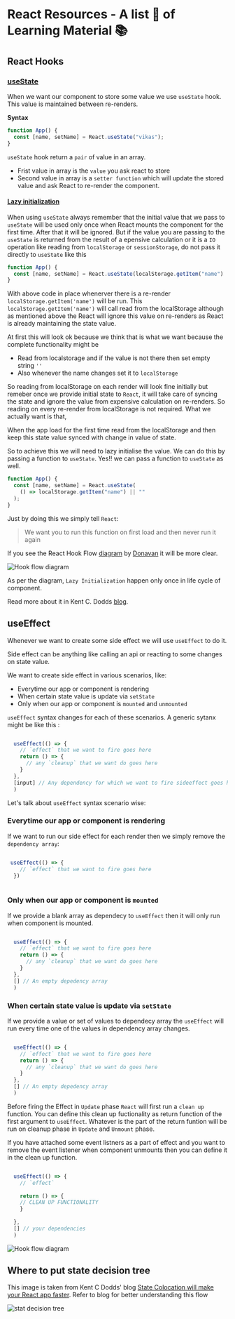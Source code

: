 # React Resources - A list 📝 of Learning Material 📚

## React Hooks

### [useState](https://beta.reactjs.org/learn/state-a-components-memory#anatomy-of-usestate)

When we want our component to store some value we use `useState` hook. This value is maintained between re-renders. 

**Syntax**

```js
function App() {
  const [name, setName] = React.useState("vikas");
}
```

`useState` hook return a `pair` of value in an array.

- Frist value in array is the `value` you ask react to store
- Second value in array is a `setter function` which will update the stored value and ask React to re-render the component.

#### [Lazy initialization](https://beta.reactjs.org/reference/usestate#passing-an-initializer-function-to-usestate)

  When using `useState` always remember that the initial value that we pass to `useState` will be used only once when React mounts the component for the first time. After that it will be ignored. But if the value you are passing to the `useState` is returned from the result of a epensive calculation or it is a `IO` operation like reading from `localStorage` or `sessionStorage`, do not pass it directly to `useState` like this

```js
function App() {
  const [name, setName] = React.useState(localStorage.getItem("name") || "");
}
```

With above code in place whenerver there is a re-render `localStorage.getItem('name')` will be run. This `localStorage.getItem('name')` will call read from the localStorage although as mentioned above the React will ignore this value on re-renders as React is already maintaining the state value.

At first this will look ok because we think that is what we want because the complete functionality might be

- Read from localstorage and if the value is not there then set empty string `''`
- Also whenever the name changes set it to `localStorage`

So reading from localStorage on each render will look fine initially but remeber once we provide initial state to `React`, it will take care of syncing the state and ignore the value from expensive calculation on re-renders. So reading on every re-render from localStorage is not required. What we actually want is that,

When the app load for the first time read from the localStorage and then keep this state value synced with change in value of state.

So to achieve this we will need to lazy initialise the value. We can do this by passing a function to `useState`. Yes!! we can pass a function to `useState` as well.

```js
function App() {
  const [name, setName] = React.useState(
    () => localStorage.getItem("name") || ""
  );
}
```

Just by doing this we simply tell `React`:

> We want you to run this function on first load and then never run it again

If you see the React Hook Flow [diagram](https://github.com/donavon/hook-flow) by [Donavan](https://twitter.com/donavon) it will be more clear.

![Hook flow diagram](assets/images/hook-flow.png)

As per the diagram, `Lazy Initialization` happen only once in life cycle of component.

Read more about it in Kent C. Dodds [blog](https://kentcdodds.com/blog/use-state-lazy-initialization-and-function-updates).


## useEffect

Whenever we want to create some side effect we will use `useEffect` to do it. 

Side effect can be anything like calling an api or reacting to some changes on state value.

We want to create side effect in various scenarios, like: 

* Everytime our app or component is rendering
* When certain state value is update via `setState` 
* Only when our app or component is `mounted` and `unmounted`

`useEffect` syntax changes for each of these scenarios. A generic sytanx might be like this : 


```js

  useEffect(() => {
    // `effect` that we want to fire goes here 
    return () => {
      // any `cleanup` that we want do goes here
    }
  }, 
  [input] // Any dependency for which we want to fire sideeffect goes here aka dependecy array
  )

```

Let's talk about `useEffect` syntax scenario wise: 


### Everytime our app or component is rendering

If we want to run our side effect for each render then we simply remove the `dependency array`: 

```js 

 useEffect(() => {
    // `effect` that we want to fire goes here 
  })
  
```

### Only when our app or component is `mounted`

If we provide a blank array as dependecy to `useEffect` then it will only run when component is mounted. 


```js

  useEffect(() => {
    // `effect` that we want to fire goes here 
    return () => {
      // any `cleanup` that we want do goes here
    }
  }, 
  [] // An empty depedency array
  )

```

### When certain state value is update via `setState`

If we provide a value or set of values to dependecy array the `useEffect` will run every time one of the values in dependency array changes. 


```js

  useEffect(() => {
    // `effect` that we want to fire goes here 
    return () => {
      // any `cleanup` that we want do goes here
    }
  }, 
  [] // An empty depedency array
  )

```

Before firing the Effect in `Update` phase `React` will first run a `clean up` function. You can define this clean up fuctionality as return function of the first argument to `useEffect`. Whatever is the part of the return funtion will be run on  cleanup phase in `Update` and `Unmount` phase. 

If you have attached some event listners as a part of effect and you want to remove the event listener when component unmounts then you can define it in the clean up function.

```js

  useEffect(() => {
    // `effect`
    
    return () => {
    // CLEAN UP FUNCTIONALITY
    }
    
  }, 
  [] // your dependencies
  )

```



![Hook flow diagram](assets/images/hook-flow.png)


## Where to put state decision tree


This image is taken from Kent C Dodds' blog [State Colocation will make your React app faster](https://kentcdodds.com/blog/state-colocation-will-make-your-react-app-faster). Refer to blog for better understanding this flow

![stat decision tree](assets/images/where-to-put-state.png)





